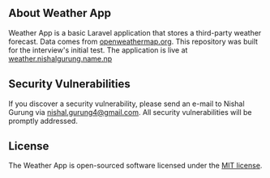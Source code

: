 
## About Weather App

Weather App is a basic Laravel application that stores a third-party weather forecast. Data comes from [openweathermap.org](https://openweathermap.org/api). This repository was built for the interview's initial test. The application is live at [weather.nishalgurung.name.np](https://weather.nishalgurung.name.np)

## Security Vulnerabilities

If you discover a security vulnerability, please send an e-mail to Nishal Gurung via [nishal.gurung4@gmail.com](mailto:nishal.gurung4@gmail.com). All security vulnerabilities will be promptly addressed.

## License

The Weather App is open-sourced software licensed under the [MIT license](https://opensource.org/licenses/MIT).
